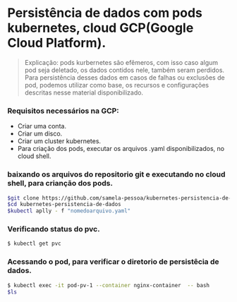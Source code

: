 # Persistência de dados com pods kubernetes, cloud GCP(Google Cloud Platform).

 > Explicação: pods kurbernetes são efêmeros, com isso caso algum pod seja deletado, os dados contidos nele, também seram perdidos. Para persistência desses dados em casos de falhas ou exclusões de pod, podemos utilizar como base, os recursos e configurações descritas nesse material disponibilizado.

### Requisitos necessários na GCP:

- Criar uma conta.
- Criar um disco.
- Criar um cluster kubernetes.
- Para criação dos pods, executar os arquivos .yaml disponibilizados, no cloud shell.

### baixando os arquivos do repositorio git e executando no cloud shell, para crianção dos pods.
```sh
$git clone https://github.com/samela-pessoa/kubernetes-persistencia-de-dados.git
$cd kubernetes-persistencia-de-dados
$kubectl aplly - f "nomedoarquivo.yaml"
```

### Verificando status do pvc.
```sh
$ kubectl get pvc
```

### Acessando o pod, para verificar o diretorio de persistêcia de dados.
```sh
$ kubectl exec -it pod-pv-1 --container nginx-container  -- bash
$ls
```
